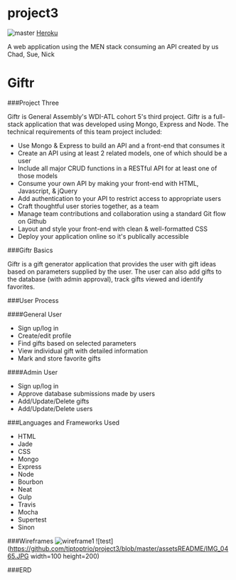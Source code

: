 # project3
![master](https://travis-ci.org/tiptoptrio/project3.svg?branch=master)
[Heroku](https://evening-gorge-84916.herokuapp.com/)


A web application using the MEN stack consuming an API created by us
Chad,
Sue,
Nick

# Giftr

###Project Three

Giftr is General Assembly's WDI-ATL cohort 5's third project. Giftr is a full-stack application that was developed using Mongo, Express and Node.  The technical requirements of this team project included:

* Use Mongo & Express to build an API and a front-end that consumes it
* Create an API using at least 2 related models, one of which should be a user
* Include all major CRUD functions in a RESTful API for at least one of those models
* Consume your own API by making your front-end with HTML, Javascript, & jQuery
* Add authentication to your API to restrict access to appropriate users
* Craft thoughtful user stories together, as a team
* Manage team contributions and collaboration using a standard Git flow on Github
* Layout and style your front-end with clean & well-formatted CSS
* Deploy your application online so it's publically accessible

###Giftr Basics

Giftr is a gift generator application that provides the user with gift ideas based on parameters supplied by the user. The user can also add gifts to the database (with admin approval), track gifts viewed and identify favorites.


###User Process

####General User
* Sign up/log in
* Create/edit profile
* Find gifts based on selected parameters
* View individual gift with detailed information
* Mark and store favorite gifts

####Admin User
* Sign up/log in
* Approve database submissions made by users
* Add/Update/Delete gifts
* Add/Update/Delete users

###Languages and Frameworks Used
* HTML
* Jade
* CSS
* Mongo
* Express
* Node
* Bourbon
* Neat
* Gulp
* Travis
* Mocha
* Supertest
* Sinon

###Wireframes
![wireframe1](https://github.com/tiptoptrio/project3/blob/master/assetsREADME/IMG_0465.JPG)
![test](https://github.com/tiptoptrio/project3/blob/master/assetsREADME/IMG_0465.JPG width=100 height=200)

###ERD
